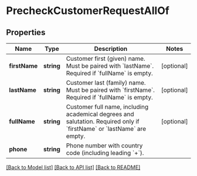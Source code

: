 # PrecheckCustomerRequestAllOf

## Properties

Name | Type | Description | Notes
------------ | ------------- | ------------- | -------------
**firstName** | **string** | Customer first (given) name. Must be paired with &#x60;lastName&#x60;. Required if &#x60;fullName&#x60; is empty. | [optional]
**lastName** | **string** | Customer last (family) name. Must be paired with &#x60;firstName&#x60;. Required if &#x60;fullName&#x60; is empty. | [optional]
**fullName** | **string** | Customer full name, including academical degrees and salutation. Required only if &#x60;firstName&#x60; or &#x60;lastName&#x60; are empty. | [optional]
**phone** | **string** | Phone number with country code (including leading &#x60;+&#x60;). |

[[Back to Model list]](../../README.md#models) [[Back to API list]](../../README.md#endpoints) [[Back to README]](../../README.md)
